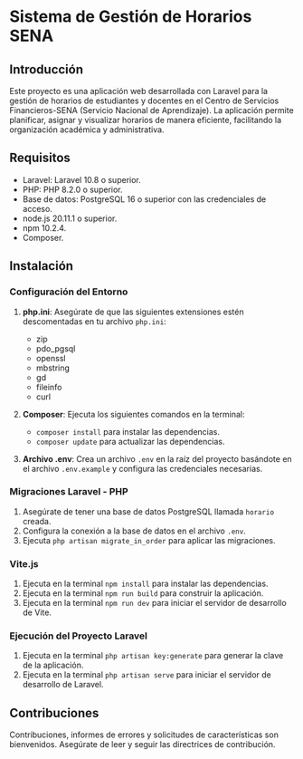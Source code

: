 # Sistema de Gestión de Horarios SENA

## Introducción

Este proyecto es una aplicación web desarrollada con Laravel para la gestión de horarios de estudiantes y docentes en el Centro de Servicios Financieros-SENA (Servicio Nacional de Aprendizaje). La aplicación permite planificar, asignar y visualizar horarios de manera eficiente, facilitando la organización académica y administrativa.

## Requisitos

- Laravel: Laravel  10.8 o superior.
- PHP: PHP  8.2.0 o superior.
- Base de datos: PostgreSQL  16 o superior con las credenciales de acceso.
- node.js  20.11.1 o superior.
- npm  10.2.4.
- Composer.

## Instalación

### Configuración del Entorno

1. **php.ini**: Asegúrate de que las siguientes extensiones estén descomentadas en tu archivo `php.ini`:
   - zip
   - pdo_pgsql
   - openssl
   - mbstring
   - gd
   - fileinfo
   - curl

2. **Composer**: Ejecuta los siguientes comandos en la terminal:
   - `composer install` para instalar las dependencias.
   - `composer update` para actualizar las dependencias.

3. **Archivo .env**: Crea un archivo `.env` en la raíz del proyecto basándote en el archivo `.env.example` y configura las credenciales necesarias.

### Migraciones Laravel - PHP

1. Asegúrate de tener una base de datos PostgreSQL llamada `horario` creada.
2. Configura la conexión a la base de datos en el archivo `.env`.
3. Ejecuta `php artisan migrate_in_order` para aplicar las migraciones.

### Vite.js

1. Ejecuta en la terminal `npm install` para instalar las dependencias.
2. Ejecuta en la terminal `npm run build` para construir la aplicación.
3. Ejecuta en la terminal `npm run dev` para iniciar el servidor de desarrollo de Vite.

### Ejecución del Proyecto Laravel

1. Ejecuta en la terminal `php artisan key:generate` para generar la clave de la aplicación.
2. Ejecuta en la terminal `php artisan serve` para iniciar el servidor de desarrollo de Laravel.

## Contribuciones

Contribuciones, informes de errores y solicitudes de características son bienvenidos. Asegúrate de leer y seguir las directrices de contribución.


